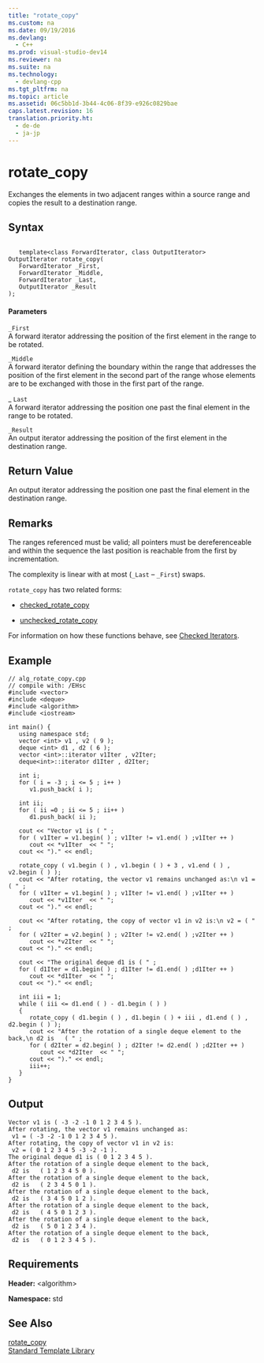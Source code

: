 ```yaml
---
title: "rotate_copy"
ms.custom: na
ms.date: 09/19/2016
ms.devlang: 
  - C++
ms.prod: visual-studio-dev14
ms.reviewer: na
ms.suite: na
ms.technology: 
  - devlang-cpp
ms.tgt_pltfrm: na
ms.topic: article
ms.assetid: 06c5bb1d-3b44-4c06-8f39-e926c0829bae
caps.latest.revision: 16
translation.priority.ht: 
  - de-de
  - ja-jp
---
```

# rotate_copy
Exchanges the elements in two adjacent ranges within a source range and copies the result to a destination range.  
  
## Syntax  
  
```  
  
   template<class ForwardIterator, class OutputIterator>  
OutputIterator rotate_copy(  
   ForwardIterator _First,   
   ForwardIterator _Middle,  
   ForwardIterator _Last,   
   OutputIterator _Result  
);  
```  
  
#### Parameters  
 `_First`  
 A forward iterator addressing the position of the first element in the range to be rotated.  
  
 `_Middle`  
 A forward iterator defining the boundary within the range that addresses the position of the first element in the second part of the range whose elements are to be exchanged with those in the first part of the range.  
  
 _ `Last`  
 A forward iterator addressing the position one past the final element in the range to be rotated.  
  
 `_Result`  
 An output iterator addressing the position of the first element in the destination range.  
  
## Return Value  
 An output iterator addressing the position one past the final element in the destination range.  
  
## Remarks  
 The ranges referenced must be valid; all pointers must be dereferenceable and within the sequence the last position is reachable from the first by incrementation.  
  
 The complexity is linear with at most (`_Last` – `_First`) swaps.  
  
 `rotate_copy` has two related forms:  
  
-   [checked_rotate_copy](assetId:///a0f70a3e-a86d-4edb-90d6-728457fe8759)  
  
-   [unchecked_rotate_copy](assetId:///6556e8d8-f3a9-4931-bbcc-704f0f0a1b34)  
  
 For information on how these functions behave, see [Checked Iterators](../vs140/Checked-Iterators.md).  
  
## Example  
  
```  
// alg_rotate_copy.cpp  
// compile with: /EHsc  
#include <vector>  
#include <deque>  
#include <algorithm>  
#include <iostream>  
  
int main() {  
   using namespace std;  
   vector <int> v1 , v2 ( 9 );  
   deque <int> d1 , d2 ( 6 );  
   vector <int>::iterator v1Iter , v2Iter;  
   deque<int>::iterator d1Iter , d2Iter;  
  
   int i;  
   for ( i = -3 ; i <= 5 ; i++ )  
      v1.push_back( i );  
  
   int ii;  
   for ( ii =0 ; ii <= 5 ; ii++ )  
      d1.push_back( ii );  
  
   cout << "Vector v1 is ( " ;  
   for ( v1Iter = v1.begin( ) ; v1Iter != v1.end( ) ;v1Iter ++ )  
      cout << *v1Iter  << " ";  
   cout << ")." << endl;  
  
   rotate_copy ( v1.begin ( ) , v1.begin ( ) + 3 , v1.end ( ) , v2.begin ( ) );  
   cout << "After rotating, the vector v1 remains unchanged as:\n v1 = ( " ;  
   for ( v1Iter = v1.begin( ) ; v1Iter != v1.end( ) ;v1Iter ++ )  
      cout << *v1Iter  << " ";  
   cout << ")." << endl;  
  
   cout << "After rotating, the copy of vector v1 in v2 is:\n v2 = ( " ;  
   for ( v2Iter = v2.begin( ) ; v2Iter != v2.end( ) ;v2Iter ++ )  
      cout << *v2Iter  << " ";  
   cout << ")." << endl;  
  
   cout << "The original deque d1 is ( " ;  
   for ( d1Iter = d1.begin( ) ; d1Iter != d1.end( ) ;d1Iter ++ )  
      cout << *d1Iter  << " ";  
   cout << ")." << endl;  
  
   int iii = 1;  
   while ( iii <= d1.end ( ) - d1.begin ( ) )  
   {  
      rotate_copy ( d1.begin ( ) , d1.begin ( ) + iii , d1.end ( ) , d2.begin ( ) );  
      cout << "After the rotation of a single deque element to the back,\n d2 is   ( " ;  
      for ( d2Iter = d2.begin( ) ; d2Iter != d2.end( ) ;d2Iter ++ )  
         cout << *d2Iter  << " ";  
      cout << ")." << endl;  
      iii++;  
   }  
}  
```  
  
## Output  
  
```  
Vector v1 is ( -3 -2 -1 0 1 2 3 4 5 ).  
After rotating, the vector v1 remains unchanged as:  
 v1 = ( -3 -2 -1 0 1 2 3 4 5 ).  
After rotating, the copy of vector v1 in v2 is:  
 v2 = ( 0 1 2 3 4 5 -3 -2 -1 ).  
The original deque d1 is ( 0 1 2 3 4 5 ).  
After the rotation of a single deque element to the back,  
 d2 is   ( 1 2 3 4 5 0 ).  
After the rotation of a single deque element to the back,  
 d2 is   ( 2 3 4 5 0 1 ).  
After the rotation of a single deque element to the back,  
 d2 is   ( 3 4 5 0 1 2 ).  
After the rotation of a single deque element to the back,  
 d2 is   ( 4 5 0 1 2 3 ).  
After the rotation of a single deque element to the back,  
 d2 is   ( 5 0 1 2 3 4 ).  
After the rotation of a single deque element to the back,  
 d2 is   ( 0 1 2 3 4 5 ).  
```  
  
## Requirements  
 **Header:** <algorithm\>  
  
 **Namespace:** std  
  
## See Also  
 [rotate_copy](../vs140/rotate_copy--STL-Samples-.md)   
 [Standard Template Library](../vs140/Standard-Template-Library.md)